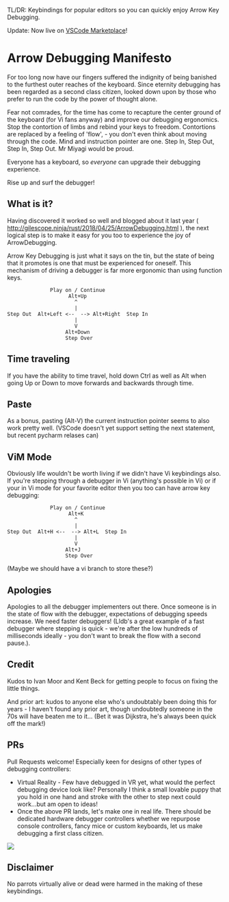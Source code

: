 TL/DR: Keybindings for popular editors so you can quickly enjoy Arrow Key Debugging.

Update: Now live on [VSCode Marketplace](https://marketplace.visualstudio.com/items?itemName=gilescope.arrowdebugging)!

# Arrow Debugging Manifesto

For too long now have our fingers suffered the indignity of being banished to the furthest outer reaches of the keyboard. Since eternity debugging has been regarded as a second class citizen, looked down upon by those who prefer to run the code by the power of thought alone. 

Fear not comrades, for the time has come to recapture the center ground of the keyboard (for Vi fans anyway) and improve our debugging ergonomics. Stop the contortion of limbs and rebind your keys to freedom. Contortions are replaced by a feeling of 'flow', - you don't even think about moving through the code. Mind and instruction pointer are one. Step In, Step Out, Step In, Step Out. Mr Miyagi would be proud.

Everyone has a keyboard, so _everyone_ can upgrade their debugging experience.

Rise up and surf the debugger!

## What is it?

Having discovered it worked so well and blogged about it last year ( http://gilescope.ninja/rust/2018/04/25/ArrowDebugging.html ), the next logical step is to make it easy for you too to experience the joy of ArrowDebugging.

Arrow Key Debugging is just what it says on the tin, but the state of being that it promotes is one that must be experienced for oneself. This mechanism of driving a debugger is far more ergonomic than using function keys.

 ```
               Play on / Continue
                     Alt+Up
                       ^
                       |
Step Out  Alt+Left <--  --> Alt+Right  Step In
                       |
                       V
                    Alt+Down
                    Step Over
```

## Time traveling

If you have the ability to time travel, hold down Ctrl as well as Alt when going Up or Down to move forwards and backwards through time.

## Paste

As a bonus, pasting (Alt-V) the current instruction pointer seems to also work pretty well.
(VSCode doesn't yet support setting the next statement, but recent pycharm relases can)

## ViM Mode

Obviously life wouldn't be worth living if we didn't have Vi keybindings also. If you're stepping through a debugger in Vi (anything's possible in Vi) or if your in Vi mode for your favorite editor then you too can have arrow key debugging:

 ```
               Play on / Continue
                     Alt+K
                       ^
                       |
Step Out  Alt+H <--  --> Alt+L  Step In
                       |
                       V
                    Alt+J
                    Step Over
```

(Maybe we should have a vi branch to store these?)

## Apologies

Apologies to all the debugger implementers out there. Once someone is in the state of flow with the debugger, expectations of debugging speeds increase. We need faster debuggers! (Lldb's a great example of a fast debugger where stepping is quick - we're after the low hundreds of milliseconds ideally - you don't want to break the flow with a second pause.).

## Credit

Kudos to Ivan Moor and Kent Beck for getting people to focus on fixing the little things.

And prior art: kudos to anyone else who's undoubtably been doing this for years - I haven't found any prior art, though undoubtedly someone in the 70s will have beaten me to it... (Bet it was Dijkstra, he's always been quick off the mark!)

## PRs

Pull Requests welcome! Especially keen for designs of other types of debugging controllers:

   * Virtual Reality - Few have debugged in VR yet, what would the perfect debugging device look like? Personally I think a small lovable puppy that you hold in one hand and stroke with the other to step next could work...but am open to ideas!
   * Once the above PR lands, let's make one in real life. There should be dedicated hardware debugger controllers whether we repurpose console controllers, fancy mice or custom keyboards, let us make debugging a first class citizen.

![](https://www.maxpixel.net/static/photo/2x/Portrait-Dog-Animal-Stroke-Fur-Pet-Cute-3026154.jpg)

## Disclaimer

No parrots virtually alive or dead were harmed in the making of these keybindings.
